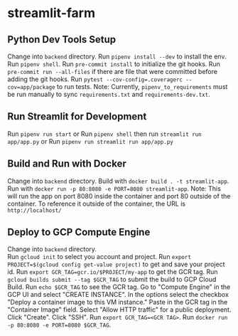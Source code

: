# streamlit-farm

## Python Dev Tools Setup
Change into `backend` directory.
Run `pipenv install --dev` to install the env.
Run `pipenv shell`.
Run `pre-commit install` to initialize the git hooks.
Run `pre-commit run --all-files` if there are file that were committed before adding the git hooks.
Run `pytest --cov-config=.coveragerc --cov=app/package` to run tests.
Note: Currently, `pipenv_to_requirements` must be run manually to sync `requirements.txt` and `requirements-dev.txt`.

## Run Streamlit for Development
Run `pipenv run start` or
Run `pipenv shell` then run `streamlit run app/app.py` or
Run `pipenv run streamlit run app/app.py`

## Build and Run with Docker
Change into `backend` directory.
Build with `docker build . -t streamlit-app`.
Run with `docker run -p 80:8080 -e PORT=8080 streamlit-app`.
Note: This will run the app on port 8080 inside the container and port 80 outside of the container.
To reference it outside of the container, the URL is `http://localhost/`

## Deploy to GCP Compute Engine
Change into `backend` directory.  
Run `gcloud init` to select you account and project.
Run `export PROJECT=$(gcloud config get-value project)` to get and save your project id.
Run `export GCR_TAG=gcr.io/$PROJECT/my-app` to get the GCR tag.
Run `gcloud builds submit --tag $GCR_TAG` to submit the build to GCP Cloud Build.
Run `echo $GCR_TAG` to see the GCR tag.
Go to "Compute Engine" in the GCP UI and select "CREATE INSTANCE".
In the options select the checkbox "Deploy a container image to this VM instance."
Paste in the GCR tag in the "Container Image" field.
Select "Allow HTTP traffic" for a public deployment.
Click "Create".
Click "SSH".
Run `export GCR_TAG=<GCR TAG>`.
Run `docker run -p 80:8080 -e PORT=8080 $GCR_TAG`.
